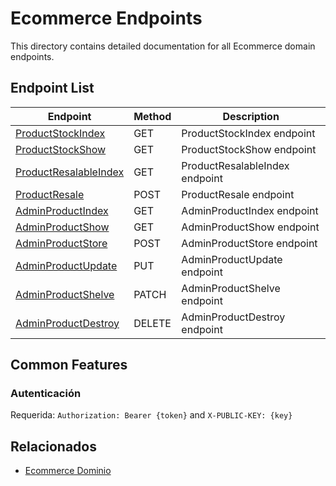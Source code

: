 # Ecommerce Endpoints

This directory contains detailed documentation for all Ecommerce domain endpoints.

## Endpoint List

| Endpoint | Method | Description |
| -------- | ------ | ----------- |
| [ProductStockIndex](./ProductStockIndex.md) | GET | ProductStockIndex endpoint |
| [ProductStockShow](./ProductStockShow.md) | GET | ProductStockShow endpoint |
| [ProductResalableIndex](./ProductResalableIndex.md) | GET | ProductResalableIndex endpoint |
| [ProductResale](./ProductResale.md) | POST | ProductResale endpoint |
| [AdminProductIndex](./AdminProductIndex.md) | GET | AdminProductIndex endpoint |
| [AdminProductShow](./AdminProductShow.md) | GET | AdminProductShow endpoint |
| [AdminProductStore](./AdminProductStore.md) | POST | AdminProductStore endpoint |
| [AdminProductUpdate](./AdminProductUpdate.md) | PUT | AdminProductUpdate endpoint |
| [AdminProductShelve](./AdminProductShelve.md) | PATCH | AdminProductShelve endpoint |
| [AdminProductDestroy](./AdminProductDestroy.md) | DELETE | AdminProductDestroy endpoint |

## Common Features

### Autenticación

Requerida: `Authorization: Bearer {token}` and `X-PUBLIC-KEY: {key}`

## Relacionados

- [Ecommerce Dominio](../README.md)
